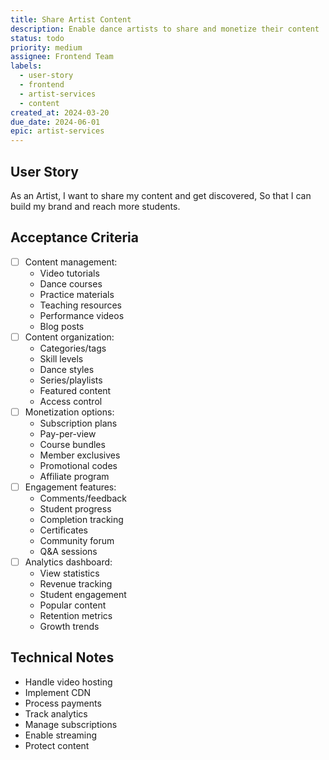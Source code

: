 ```yaml
---
title: Share Artist Content
description: Enable dance artists to share and monetize their content
status: todo
priority: medium
assignee: Frontend Team
labels:
  - user-story
  - frontend
  - artist-services
  - content
created_at: 2024-03-20
due_date: 2024-06-01
epic: artist-services
---
```


## User Story

As an Artist,
I want to share my content and get discovered,
So that I can build my brand and reach more students.

## Acceptance Criteria

- [ ] Content management:
  - Video tutorials
  - Dance courses
  - Practice materials
  - Teaching resources
  - Performance videos
  - Blog posts
- [ ] Content organization:
  - Categories/tags
  - Skill levels
  - Dance styles
  - Series/playlists
  - Featured content
  - Access control
- [ ] Monetization options:
  - Subscription plans
  - Pay-per-view
  - Course bundles
  - Member exclusives
  - Promotional codes
  - Affiliate program
- [ ] Engagement features:
  - Comments/feedback
  - Student progress
  - Completion tracking
  - Certificates
  - Community forum
  - Q&A sessions
- [ ] Analytics dashboard:
  - View statistics
  - Revenue tracking
  - Student engagement
  - Popular content
  - Retention metrics
  - Growth trends

## Technical Notes

- Handle video hosting
- Implement CDN
- Process payments
- Track analytics
- Manage subscriptions
- Enable streaming
- Protect content
